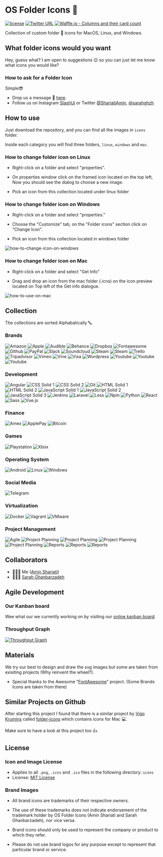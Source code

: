 # OS Folder Icons 📂

[![license](https://img.shields.io/github/license/mashape/apistatus.svg)](https://opensource.org/licenses/MIT)
[![Twitter URL](https://img.shields.io/twitter/url/http/shields.io.svg?style=social)](https://twitter.com/intent/tweet?text=Get%20free%20Collection%20of%20custom%20folder%20icons&url=https://github.com/shariati/OS-Folder-Icons&via=ShariatiAmin&hashtags=icons,mac,windows,linux,slashui)
[![Waffle.io - Columns and their card count](https://badge.waffle.io/shariati/OS-Folder-Icons.svg?columns=all)](https://waffle.io/shariati/OS-Folder-Icons)

Collection of custom folder 📂 icons for MacOS, Linux, and Windows.

## What folder icons would you want

Hey, guess what? I am open to suggestions 😉 so you can just let me know what icons you would like?

### How to ask for a Folder Icon

Simple😎

- Drop us a message 💬 [here](https://github.com/shariati/OS-Folder-Icons/issues/new).
- Follow us on Instagram [SlashUi](https://www.instagram.com/slashui/) or Twitter [@ShariatiAmin](https://twitter.com/ShariatiAmin), [@sarahghzh](https://twitter.com/sarahghzh)

## How to use

Just download the repository, and you can find all the images in `icons` folder.

Inside each category you will find three folders, `linux`, `windows` and `mac`.

### How to change folder icon on Linux

- Right-click on a folder and select "properties".

- On properties window click on the framed icon located on the top left, Now you should see the dialog to choose a new image.

- Pick an icon from this collection located under linux folder

### How to change folder icon on Windows

- Right-click on a folder and select "properties."

- Choose the "Customize" tab, on the "Folder icons" section click on "Change Icon".

- Pick an icon from this collection located in windows folder

![how-to-change-icon-on-windows](https://user-images.githubusercontent.com/19328465/33271833-9a32a2ae-d39d-11e7-9318-56ec1e054ef8.gif)

### How to change folder icon on Mac

- Right-click on a folder and select "Get Info"

- Drag and drop an icon from the mac folder (.icns) on the icon preview located on Top left of the Get info dialogue.

![how-to-use-on-mac](https://user-images.githubusercontent.com/2625497/33240487-738316b8-d2f1-11e7-8c65-6d9c2de56c39.gif)

## Collection

The collections are sorted Alphabatically 🔤.

### Brands

![Amazon](./icons/Amazon/linux/Amazon_Solid%20(PNG)/128x128.png)
![Apple](./icons/Apple/linux/Apple_Solid%20(PNG)/128x128.png)
![Audible](./icons/Audible/linux/Audible_Solid%20(PNG)/128x128.png)
![Behance](./icons/Behance/linux/Behance_Solid%20(PNG)/128x128.png)
![Dropbox](./icons/Dropbox/linux/Dropbox_Solid%20(PNG)/128x128.png)
![Fontawesome](./icons/Fontawesome/linux/Fontawesome_Solid%20(PNG)/128x128.png)
![Github](./icons/Github/linux/Github_Solid%20(PNG)/128x128.png)
![PayPal](./icons/PayPal/linux/PayPal_Solid%20(PNG)/128x128.png)
![Slack](./icons/Slack/linux/Slack_Solid%20(PNG)/128x128.png)
![Soundcloud](./icons/Soundcloud/linux/Soundcloud_Solid%20(PNG)/128x128.png)
![Steam](./icons/Steam/linux/Steam_Solid_1%20(PNG)/128x128.png)
![Steam](./icons/Steam/linux/Steam_Solid_2%20(PNG)/128x128.png)
![Trello](./icons/Trello/linux/Trello_Solid%20(PNG)/128x128.png)
![Tripadvisor](./icons/Tripadvisor/linux/Tripadvisor_Solid%20(PNG)/128x128.png)
![Vimeo](./icons/Vimeo/linux/Vimeo_Solid%20(PNG)/128x128.png)
![Vine](./icons/Vine/linux/Vine_Solid%20(PNG)/128x128.png)
![Visa](./icons/Visa/linux/Visa_Solid%20(PNG)/128x128.png)
![Wordpress](./icons/Wordpress/linux/Wordpress_Solid%20(PNG)/128x128.png)
![Youtube](./icons/Youtube/linux/Youtube_Solid_1%20(PNG)/128x128.png)
![Youtube](./icons/Youtube/linux/Youtube_Solid_2%20(PNG)/128x128.png)
![Youtube](./icons/Youtube/linux/Youtube_Solid_3%20(PNG)/128x128.png)

### Development

![Angular](./icons/Angular/linux/Angular_Solid%20(PNG)/128x128.png)
![CSS Solid 1](./icons/CSS/linux/CSS_Solid_1%20(PNG)/128x128.png)
![CSS Solid 2](./icons/CSS/linux/CSS_Solid_2%20(PNG)/128x128.png)
![Git](./icons/Git/linux/Git_Solid%20(PNG)/128x128.png)
![HTML Solid 1](./icons/Html5/linux/Html5_Solid_1%20(PNG)/128x128.png)
![HTML Solid 2](./icons/Html5/linux/Html5_Solid_2%20(PNG)/128x128.png)
![JavaScript Solid 1](./icons/JavaScript/linux/JavaScript_Solid_1%20(PNG)/128x128.png)
![JavaScript Solid 2](./icons/JavaScript/linux/JavaScript_Solid_2%20(PNG)/128x128.png)
![JavaScript Solid 3](./icons/JavaScript/linux/JavaScript_Solid_3%20(PNG)/128x128.png)
![Jenkins](./icons/Jenkins/linux/Jenkins_Solid%20(PNG)/128x128.png)
![Laravel](./icons/Laravel/linux/Laravel_Solid%20(PNG)/128x128.png)
![Less](./icons/Less/linux/Less_Solid%20(PNG)/128x128.png)
![Npm](./icons/Npm/linux/Npm_Solid%20(PNG)/128x128.png)
![Python](./icons/Python/linux/Python_Solid%20(PNG)/128x128.png)
![React](./icons/React/linux/React_Solid%20(PNG)/128x128.png)
![Sass](./icons/Sass/linux/Sass_Solid%20(PNG)/128x128.png)
![Vue.js](./icons/Vue/linux/Vue_Solid%20(PNG)/128x128.png)

### Finance

![Amex](./icons/Amex/linux/Amex_Solid%20(PNG)/128x128.png)
![ApplePay](./icons/ApplePay/linux/ApplePay_Solid%20(PNG)/128x128.png)
![Bitcoin](./icons/Bitcoin/linux/Bitcoin_Solid%20(PNG)/128x128.png)

### Games

![Playstation](./icons/Playstation/linux/PlayStation_Solid%20(PNG)/128x128.png)
![Xbox](./icons/Xbox/linux/Xbox_Solid%20(PNG)/128x128.png)

### Operating System

![Android](./icons/Android/linux/Android_Solid%20(PNG)/128x128.png)
![Linux](./icons/Linux/linux/Linux_Solid%20(PNG)/128x128.png)
![Windows](./icons/Windows/linux/Windows_Solid%20(PNG)/128x128.png)

### Social Media

![Telegram](./icons/Telegram/linux/Telegram_Solid%20(PNG)/128x128.png)

### Virtualization

![Docker](./icons/Docker/linux/Docker_Solid%20(PNG)/128x128.png)
![Vagrant](./icons/Vagrant/linux/Vagrant_Solid%20(PNG)/128x128.png)
![VMware](./icons/VMware/linux/VMware_Solid%20(PNG)/128x128.png)

### Project Management

![Agile](./icons/Agile/linux/Agile_Solid%20(PNG)/128x128.png)
![Project Planning](./icons/Projectplanning/linux/Projectplanning_Solid_1%20(PNG)/128x128.png)
![Project Planning](./icons/Projectplanning/linux/Projectplanning_Solid_2%20(PNG)/128x128.png)
![Project Planning](./icons/Projectplanning/linux/Projectplanning_Solid_3%20(PNG)/128x128.png)
![Project Planning](./icons/Projectplanning/linux/Projectplanning_Solid_4%20(PNG)/128x128.png)
![Reports](./icons/Reports/linux/Reports_Solid_1%20(PNG)/128x128.png)
![Reports](./icons/Reports/linux/Reports_Solid_2%20(PNG)/128x128.png)
![Reports](./icons/Reports/linux/Reports_Solid_3%20(PNG)/128x128.png)

## Collaborators

- 👨🏻‍💻 Me ([Amin Shariati](https://github.com/shariati))
- 👩🏻‍💻 [Sarah Ghanbarzadeh](https://github.com/sarah8131)

## Agile Development

### Our Kanban board

Wee what our we currently working on by visiting our [online kanban board](https://waffle.io/shariati/OS-Folder-Icons).

### Throughput Graph

[![Throughput Graph](https://graphs.waffle.io/shariati/OS-Folder-Icons/throughput.svg)](https://waffle.io/shariati/OS-Folder-Icons/metrics/throughput)

## Materials

We try our best to design and draw the svg images but some are taken from exisiting projects (Why reinvent the wheel?).

- Special thanks to the Awesome "[FontAwesome](http://fontawesome.io/)" project. (Some Brands Icons are taken from there)

## Similar Projects on Github

After starting this project I found that there is a similar project by [Vigo Krumins](https://github.com/VigoKrumins) called [folder-icons](https://github.com/VigoKrumins/folder-icons) which contains icons for Mac 💻.

Make sure to have a look at this project too 👍.

## License

### Icon and Image License

- Applies to all `.png`, `.icns` and `.ico` files in the following directory: `icons`
- License: [MIT License](./LICENSE)

### Brand Images

- All brand icons are trademarks of their respective owners.
- The use of these trademarks does not indicate endorsement of the trademark holder by OS Folder Icons (Amin Shariati and Sarah Ghanbarzadeh), nor vice versa.

- Brand icons should only be used to represent the company or product to which they refer.

- Please do not use brand logos for any purpose except to represent that particular brand or service.